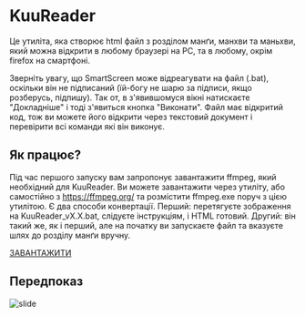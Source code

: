 # KuuReader
Це утиліта, яка створює html файл з розділом манґи, манхви та маньхви, який можна відкрити в любому браузері на PC, та в любому, окрім firefox на смартфоні.

Зверніть увагу, що SmartScreen може відреагувати на файл (.bat), оскільки він не підписаний (їй-богу не шарю за підписи, якщо розберусь, підпишу). Так от, в з'явившомуся вікні натискаєте "Докладніше" і тоді з'явиться кнопка "Виконати". Файл має відкритий код, тож ви можете його відкрити через текстовий документ і перевірити всі команди які він виконує.

## Як працює? 
Під час першого запуску вам запропонує завантажити ffmpeg, який необхідний для KuuReader. Ви можете завантажити через утиліту, або самостійно з https://ffmpeg.org/ та розмістити ffmpeg.exe поруч з цією утилітою.
Є два способи конвертації.
Перший: перетягуєте зображення на KuuReader_vХ.Х.bat, слідуєте інструкціям, і HTML готовий.
Другий: він такий же, як і перший, але на початку ви запускаєте файл та вказуєте шлях до розділу манґи вручну.

[ЗАВАНТАЖИТИ](https://github.com/Kuudere-phile/KuuReader/releases)

## Передпоказ
![slide](https://raw.githubusercontent.com/Kuudere-phile/KuuReader/refs/heads/main/picture/2024-12-27%2005-52-42.gif)
